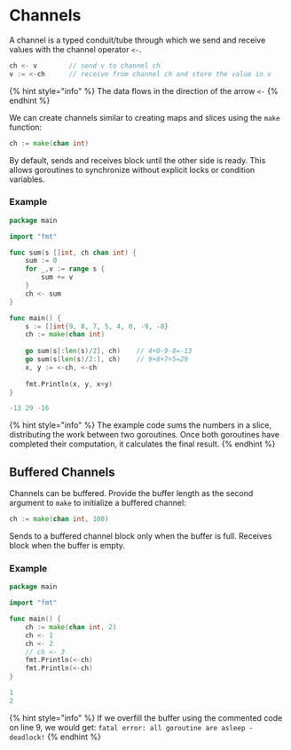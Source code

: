 # Channels

A channel is a typed conduit/tube through which we send and receive values with the channel operator `<-`.

```go
ch <- v        // send v to channel ch
v := <-ch      // receive from channel ch and store the value in v
```

{% hint style="info" %}
The data flows in the direction of the arrow `<-`
{% endhint %}

We can create channels similar to creating maps and slices using the `make` function:

```go
ch := make(chan int)
```

By default, sends and receives block until the other side is ready. This allows goroutines to synchronize without explicit locks or condition variables.

### Example

```go
package main

import "fmt"

func sum(s []int, ch chan int) {
    sum := 0
    for _,v := range s {
        sum += v
    }
    ch <- sum 
}

func main() {
    s := []int{9, 8, 7, 5, 4, 0, -9, -8}
    ch := make(chan int)
    
    go sum(s[:len(s)/2], ch)    // 4+0-9-8=-13
    go sum(s[len(s)/2:], ch)    // 9+8+7+5=29
    x, y := <-ch, <-ch
    
    fmt.Println(x, y, x+y)
}
```

```go
-13 29 -16
```

{% hint style="info" %}
The example code sums the numbers in a slice, distributing the work between two goroutines. Once both goroutines have completed their computation, it calculates the final result.
{% endhint %}

## Buffered Channels

Channels can be buffered. Provide the buffer length as the second argument to `make` to initialize a buffered channel:

```go
ch := make(chan int, 100)
```

Sends to a buffered channel block only when the buffer is full. Receives block when the buffer is empty.

### Example

```go
package main

import "fmt"

func main() {
	ch := make(chan int, 2)
	ch <- 1
	ch <- 2
	// ch <- 3
	fmt.Println(<-ch)
	fmt.Println(<-ch)
}
```

```go
1
2
```

{% hint style="info" %}
If we overfill the buffer using the commented code on line 9, we would get: `fatal error: all goroutine are asleep - deadlock!`
{% endhint %}
